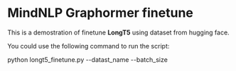 # MindNLP Graphormer finetune
This is a demostration of finetune **LongT5** using dataset from hugging face.

You could use the following command to run the script:

python longt5_finetune.py --datast_name <name of the dataset> --batch_size <interger of the batch size>
